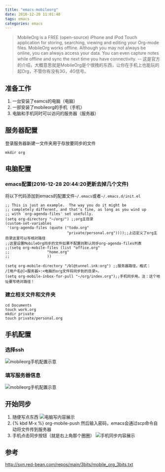```yaml
---
title: "emacs-mobileorg"
date: 2016-12-20 11:01:40
tags: emacs
categories: emacs
---
```


>MobileOrg is a FREE (open-source) iPhone and iPod Touch application for storing, searching, viewing and editing your Org-mode files. MobileOrg works offline. Although you may not always be online, you can always access your data. You can even capture notes while offline and sync the next time you have connectivity.
> -- 这是官方的介绍，大概意思就是MobileOrg是个很拽的东西，让你在手机上也能玩的起Org，不管你有没有3G，4G信号。
<!-- more -->

## 准备工作
1. 一台安装了eamcs的电脑（电脑）
2. 一部安装了mobileorg的手机（手机）
3. 电脑和手机同时可以访问的服务器（服务器）

## 服务器配置

登录服务器新建一文件夹用于存放要同步的文件
```
mkdir org
```

## 电脑配置

### emacs配置(2016-12-28 20:44:20更新去掉几个文件)

将以下代码添加到emacs的配置文件`~/.emacs`或者`~/.emacs.d/init.el`

```
;; This is just an example.  The way you do it might be
;; completely different, and that's fine, as long as you wind up
;; with `org-agenda-files' set usefully.
(setq org-directory "~/org/") ;;org主目录
(custom-set-variables
 '(org-agenda-files (quote ("todo.org"
                            "private/personal.org"))));;上边定义了org主目录这里可以写相对路径
;;这里设置MobileOrg同步的文件如果不配置则默认同步org-agenda-files列表
;;(setq org-mobile-files (list "office.org"
;;                 "home.org"
;;                 ))

(setq org-mobile-directory "/bl@tunnel.ink:org") ;;服务器路径，格式： /[用户名@]<服务器>:<电脑的org文件将同步到的目录>。
(setq org-mobile-inbox-for-pull "~/org/index.org");;手机同步用。注：这个地址要写绝对路径！
```

### 建立相关文件和文件夹

```
cd Documents
touch work.org 
mkdir private
touch private/personal.org
```

## 手机配置

### 选择ssh

![mobileorg手机配置示意](http://7xlbo3.com1.z0.glb.clouddn.com/2016/12/20/Screenshot_2016-12-20-11-29-53.png)

### 填写服务器信息

![mobileorg手机配置示意](http://7xlbo3.com1.z0.glb.clouddn.com/2016/12/20/Screenshot_2016-12-20-11-30-15.png)

## 开始同步

1. 随便写点东西
![电脑写内容展示](http://7xlbo3.com1.z0.glb.clouddn.com/2016/12/20/20161220114454.png)
2. {% kbd M-x %} org-mobile-push 然后输入密码，emacs会通过scp命令自动将文件传到服务器
3. 手机点击同步按钮（就是右上角那个圈圈）
![手机同步内容展示](http://7xlbo3.com1.z0.glb.clouddn.com/2016/12/20/Screenshot_2016-12-20-11-41-38.png)

## 参考

http://svn.red-bean.com/repos/main/3bits/mobile_org_3bits.txt
